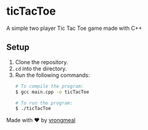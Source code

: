 # ticTacToe
A simple two player Tic Tac Toe game made with C++

## Setup
1. Clone the repository.
2. `cd` into the directory.
3. Run the following commands:
   ```sh
   # To compile the program:
   $ gcc main.cpp -o ticTacToe
   
   # To run the program:
   $ ./ticTacToe
   ```
   
Made with ❤️ by [vrongmeal](https://github.com/vrongmeal)
